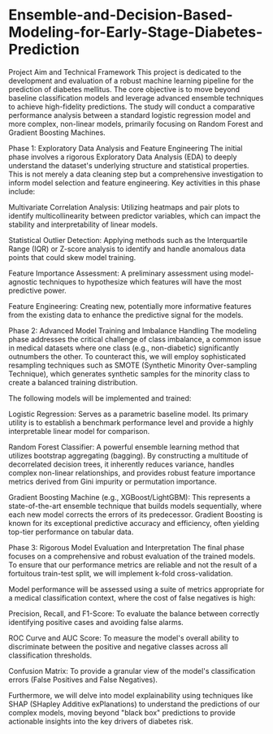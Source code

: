# Ensemble-and-Decision-Based-Modeling-for-Early-Stage-Diabetes-Prediction
Project Aim and Technical Framework
This project is dedicated to the development and evaluation of a robust machine learning pipeline for the prediction of diabetes mellitus. The core objective is to move beyond baseline classification models and leverage advanced ensemble techniques to achieve high-fidelity predictions. The study will conduct a comparative performance analysis between a standard logistic regression model and more complex, non-linear models, primarily focusing on Random Forest and Gradient Boosting Machines.

Phase 1: Exploratory Data Analysis and Feature Engineering
The initial phase involves a rigorous Exploratory Data Analysis (EDA) to deeply understand the dataset's underlying structure and statistical properties. This is not merely a data cleaning step but a comprehensive investigation to inform model selection and feature engineering. Key activities in this phase include:

Multivariate Correlation Analysis: Utilizing heatmaps and pair plots to identify multicollinearity between predictor variables, which can impact the stability and interpretability of linear models.

Statistical Outlier Detection: Applying methods such as the Interquartile Range (IQR) or Z-score analysis to identify and handle anomalous data points that could skew model training.

Feature Importance Assessment: A preliminary assessment using model-agnostic techniques to hypothesize which features will have the most predictive power.

Feature Engineering: Creating new, potentially more informative features from the existing data to enhance the predictive signal for the models.

Phase 2: Advanced Model Training and Imbalance Handling
The modeling phase addresses the critical challenge of class imbalance, a common issue in medical datasets where one class (e.g., non-diabetic) significantly outnumbers the other. To counteract this, we will employ sophisticated resampling techniques such as SMOTE (Synthetic Minority Over-sampling Technique), which generates synthetic samples for the minority class to create a balanced training distribution.

The following models will be implemented and trained:

Logistic Regression: Serves as a parametric baseline model. Its primary utility is to establish a benchmark performance level and provide a highly interpretable linear model for comparison.

Random Forest Classifier: A powerful ensemble learning method that utilizes bootstrap aggregating (bagging). By constructing a multitude of decorrelated decision trees, it inherently reduces variance, handles complex non-linear relationships, and provides robust feature importance metrics derived from Gini impurity or permutation importance.

Gradient Boosting Machine (e.g., XGBoost/LightGBM): This represents a state-of-the-art ensemble technique that builds models sequentially, where each new model corrects the errors of its predecessor. Gradient Boosting is known for its exceptional predictive accuracy and efficiency, often yielding top-tier performance on tabular data.

Phase 3: Rigorous Model Evaluation and Interpretation
The final phase focuses on a comprehensive and robust evaluation of the trained models. To ensure that our performance metrics are reliable and not the result of a fortuitous train-test split, we will implement k-fold cross-validation.

Model performance will be assessed using a suite of metrics appropriate for a medical classification context, where the cost of false negatives is high:

Precision, Recall, and F1-Score: To evaluate the balance between correctly identifying positive cases and avoiding false alarms.

ROC Curve and AUC Score: To measure the model's overall ability to discriminate between the positive and negative classes across all classification thresholds.

Confusion Matrix: To provide a granular view of the model's classification errors (False Positives and False Negatives).

Furthermore, we will delve into model explainability using techniques like SHAP (SHapley Additive exPlanations) to understand the predictions of our complex models, moving beyond "black box" predictions to provide actionable insights into the key drivers of diabetes risk.
